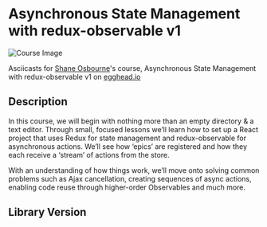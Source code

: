 # Asynchronous State Management with redux-observable v1

![Course Image](https://d2eip9sf3oo6c2.cloudfront.net/tags/images/000/001/207/thumb/ngrxstore.png)

Asciicasts for [Shane Osbourne](https://egghead.io/instructors/shane-osbourne)'s course, Asynchronous State Management with redux-observable v1 on [egghead.io](https://egghead.io//courses/asynchronous-state-management-with-redux-observable-v1)

## Description
In this course, we will begin with nothing more than an empty directory & a text editor. Through small, focused lessons we’ll learn how to set up a React project that uses Redux for state management and redux-observable for asynchronous actions. We’ll see how ‘epics’ are registered and how they each receive a ‘stream’ of actions from the store.

With an understanding of how things work, we’ll move onto solving common problems such as Ajax cancellation, creating sequences of async actions, enabling code reuse through higher-order Observables and much more.

## Library Version
